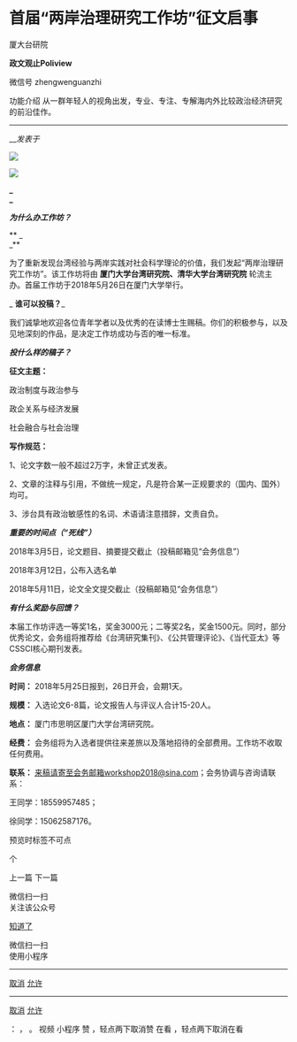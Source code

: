

#  首届“两岸治理研究工作坊”征文启事

厦大台研院  

**政文观止Poliview** 

微信号 zhengwenguanzhi

功能介绍 从一群年轻人的视角出发，专业、专注、专解海内外比较政治经济研究的前沿佳作。

____

___发表于_


**_<img src='/images/597/2.png' width='auto' />_**

![](/images/597/3.jpeg)

**_  
_**

**_为什么办工作坊？_**

 ** _  
_**

为了重新发现台湾经验与两岸实践对社会科学理论的价值，我们发起“两岸治理研究工作坊”。该工作坊将由 **厦门大学台湾研究院、清华大学台湾研究院**
轮流主办。首届工作坊于2018年5月26日在厦门大学举行。

  

 _ **谁可以投稿？**_

我们诚挚地欢迎各位青年学者以及优秀的在读博士生赐稿。你们的积极参与，以及见地深刻的作品，是决定工作坊成功与否的唯一标准。

_**投什么样的稿子？**_

**征文主题：**

政治制度与政治参与

政企关系与经济发展

社会融合与社会治理

**写作规范：**

1、论文字数一般不超过2万字，未曾正式发表。

2、文章的注释与引用，不做统一规定，凡是符合某一正规要求的（国内、国外）均可。

3、涉台具有政治敏感性的名词、术语请注意措辞，文责自负。

_**重要的时间点（“死线”）**_

2018年3月5日，论文题目、摘要提交截止（投稿邮箱见“会务信息”）

2018年3月12日，公布入选名单

2018年5月11日，论文全文提交截止（投稿邮箱见“会务信息”）

_**有什么奖励与回馈？**_

本届工作坊评选一等奖1名，奖金3000元；二等奖2名，奖金1500元。同时，部分优秀论文，会务组将推荐给《台湾研究集刊》、《公共管理评论》、《当代亚太》等CSSCI核心期刊发表。

_**会务信息**_

**时间：** 2018年5月25日报到，26日开会，会期1天。

 **规模：** 入选论文6-8篇，论文报告人与评议人合计15-20人。

 **地点：** 厦门市思明区厦门大学台湾研究院。

 **经费：** 会务组将为入选者提供往来差旅以及落地招待的全部费用。工作坊不收取任何费用。

 **联系：** 来稿请寄至会务邮箱workshop2018@sina.com；会务协调与咨询请联系：

王同学：18559957485；

徐同学：15062587176。

  

预览时标签不可点



个

上一篇 下一篇



微信扫一扫  
关注该公众号

[知道了](javascript:;)

 微信扫一扫  
使用小程序

****

[取消](javascript:void\(0\);) [允许](javascript:void\(0\);)

****

[取消](javascript:void\(0\);) [允许](javascript:void\(0\);)

： ， 。 视频 小程序 赞 ，轻点两下取消赞 在看 ，轻点两下取消在看

